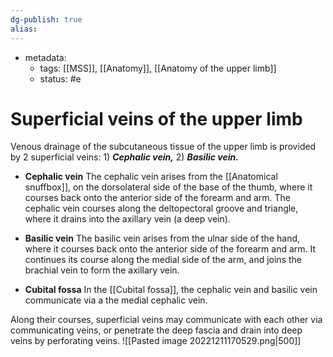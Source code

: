 ```yaml
---
dg-publish: true
alias:
---
```

- metadata:
	- tags: [[MSS]], [[Anatomy]], [[Anatomy of the upper limb]]
	- status: #e 
# Superficial veins of the upper limb
Venous drainage of the subcutaneous tissue of the upper limb is provided by 2 superficial veins: 1) *****Cephalic vein,***** 2) *************Basilic vein.*************

- **Cephalic vein**
    The cephalic vein arises from the [[Anatomical snuffbox]], on the dorsolateral side of the base of the thumb, where it courses back onto the anterior side of the forearm and arm. The cephalic vein courses along the deltopectoral groove and triangle, where it drains into the axillary vein (a deep vein).
    
- **Basilic vein**
    The basilic vein arises from the ulnar side of the hand, where it courses back onto the anterior side of the forearm and arm. It continues its course along the medial side of the arm, and joins the brachial vein to form the axillary vein.
    
- **Cubital fossa**
    In the [[Cubital fossa]], the cephalic vein and basilic vein communicate via a the medial cephalic vein.

Along their courses, superficial veins may communicate with each other via communicating veins, or penetrate the deep fascia and drain into deep veins by perforating veins.
![[Pasted image 20221211170529.png|500]]
